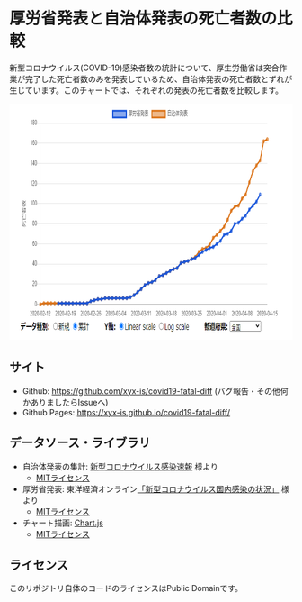 # 厚労省発表と自治体発表の死亡者数の比較
新型コロナウイルス(COVID-19)感染者数の統計について、厚生労働省は突合作業が完了した死亡者数のみを発表しているため、自治体発表の死亡者数とずれが生じています。このチャートでは、それぞれの発表の死亡者数を比較します。

<img src="summary_image.png" alt="summary image" width="840" height="420">

## サイト
- Github: https://github.com/xyx-is/covid19-fatal-diff (バグ報告・その他何かありましたらIssueへ)
- Github Pages: https://xyx-is.github.io/covid19-fatal-diff/

## データソース・ライブラリ
- 自治体発表の集計: [新型コロナウイルス感染速報](https://github.com/swsoyee/2019-ncov-japan/blob/master/Data/death.csv) 様より
  - [MITライセンス](https://github.com/swsoyee/2019-ncov-japan/blob/master/LICENSE)
- 厚労省発表: 東洋経済オンライン[「新型コロナウイルス国内感染の状況」](https://github.com/kaz-ogiwara/covid19/blob/master/data/data.json) 様より
  - [MITライセンス](https://github.com/kaz-ogiwara/covid19/blob/master/LICENSE)
- チャート描画: [Chart.js](https://www.chartjs.org/)
  - [MITライセンス](https://github.com/chartjs/Chart.js/blob/master/LICENSE.md)

## ライセンス
このリポジトリ自体のコードのライセンスはPublic Domainです。
